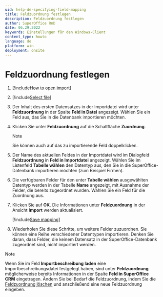 ```yaml
---
uid: help-de-specifying-field-mapping
title: Feldzuordnung festlegen
description: Feldzuordnung festlegen
author: SuperOffice RnD
date: 06.29.2022
keywords: Einstellungen für den Windows-Client
content_type: howto
language: de
platform: win
deployment: onsite
---
```


# Feldzuordnung festlegen

1. [!include[How to open import](includes/open-import.md)]

1. [!include[Select file](includes/step-select-file.md)]

1. Der Inhalt des ersten Datensatzes in der Importdatei wird unter **Feldzuordnung** in der Spalte **Feld in Datei** angezeigt. Wählen Sie ein Feld aus, das Sie in die Datenbank importieren möchten.

1. Klicken Sie unter **Feldzuordnung** auf die Schaltfläche **Zuordnung**.

    > [!NOTE]
    > Sie können auch auf das zu importierende Feld doppelklicken.

1. Der Name des aktuellen Feldes in der Importdatei wird im Dialogfeld **Feldzuordnung** in **Feld in Importdatei** angezeigt. Wählen Sie im Listenfeld **Tabelle wählen** den Datentyp aus, den Sie in die SuperOffice-Datenbank importieren möchten (zum Beispiel Firmen).

1. Die verfügbaren Felder für den unter **Tabelle wählen** ausgewählten Datentyp werden in der Tabelle **Name** angezeigt, mit Ausnahme der Felder, die bereits zugeordnet wurden. Wählen Sie ein Feld für die Zuordnung aus.

1. Klicken Sie auf **OK**. Die Informationen unter **Feldzuordnung** in der Ansicht **Import** werden aktualisiert.

    [!include[Save mapping](includes/tip-save-mapping.md)]

1. Wiederholen Sie diese Schritte, um weitere Felder zuzuordnen. Sie können eine Reihe verschiedener Datentypen importieren. Denken Sie daran, dass Felder, die keinem Datensatz in der SuperOffice-Datenbank zugeordnet sind, nicht importiert werden.

> [!NOTE]
> Wenn Sie im Feld **Importbeschreibung laden** eine Importbeschreibungsdatei festgelegt haben, sind unter **Feldzuordnung** möglicherweise bereits Informationen in der Spalte **Feld in SuperOffice CRM** eingetragen. Ändern Sie bei Bedarf die Feldzuordnung, indem Sie die [Feldzuordnung löschen][1] und anschließend eine neue Feldzuordnung eingeben.

<!-- Referenced links -->
[1]: deleting-field-mapping.md

<!-- Referenced images -->
